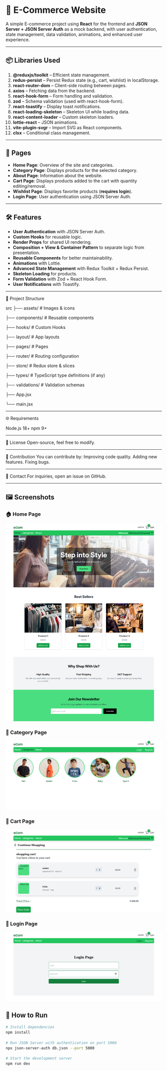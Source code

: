 # 🛒 E-Commerce Website

A simple E-commerce project using **React** for the frontend and **JSON Server + JSON Server Auth** as a mock backend, with user authentication, state management, data validation, animations, and enhanced user experience.

---

## 📦 Libraries Used

1. **@reduxjs/toolkit** – Efficient state management.
2. **redux-persist** – Persist Redux state (e.g., cart, wishlist) in localStorage.
3. **react-router-dom** – Client-side routing between pages.
4. **axios** – Fetching data from the backend.
5. **react-hook-form** – Form handling and validation.
6. **zod** – Schema validation (used with react-hook-form).
7. **react-toastify** – Display toast notifications.
8. **react-loading-skeleton** – Skeleton UI while loading data.
9. **react-content-loader** – Custom skeleton loaders.
10. **lottie-react** – JSON animations.
11. **vite-plugin-svgr** – Import SVG as React components.
12. **clsx** – Conditional class management.

---

## 📄 Pages

- **Home Page**: Overview of the site and categories.
- **Category Page**: Displays products for the selected category.
- **About Page**: Information about the website.
- **Cart Page**: Displays products added to the cart with quantity editing/removal.
- **Wishlist Page**: Displays favorite products (**requires login**).
- **Login Page**: User authentication using JSON Server Auth.

---

## 🛠 Features

- **User Authentication** with JSON Server Auth.
- **Custom Hooks** for reusable logic.
- **Render Props** for shared UI rendering.
- **Composition + View & Container Pattern** to separate logic from presentation.
- **Reusable Components** for better maintainability.
- **Animations** with Lottie.
- **Advanced State Management** with Redux Toolkit + Redux Persist.
- **Skeleton Loading** for products.
- **Form Validation** with Zod + React Hook Form.
- **User Notifications** with Toastify.

---

📂 Project Structure

src
├── assets/ # Images & icons

├── components/ # Reusable components

├── hooks/ # Custom Hooks

├── layout/ # App layouts

├── pages/ # Pages

├── router/ # Routing configuration

├── store/ # Redux store & slices

├── types/ # TypeScript type definitions (if any)

├── validations/ # Validation schemas

├── App.jsx

└── main.jsx

---

🌐 Requirements

Node.js 18+
npm 9+

---

📜 License
Open-source, feel free to modify.

---

🌟 Contribution
You can contribute by:
Improving code quality.
Adding new features.
Fixing bugs.

---

📧 Contact
For inquiries, open an issue on GitHub.

---

## 🖼 Screenshots

### 🏠 Home Page

![Home Page](./frontend/src/assets/screenshots/home.png)

### 📂 Category Page

![Category Page](./frontend/src/assets/screenshots/catogey.png)

### 🛒 Cart Page

![Cart Page](./frontend/src/assets/screenshots/cart.png)

### 🔑 Login Page

![Login Page](./frontend/src/assets/screenshots/login.png)

## 🚀 How to Run

```bash
# Install dependencies
npm install

# Run JSON Server with authentication on port 5000
npx json-server-auth db.json --port 5000

# Start the development server
npm run dev
```
